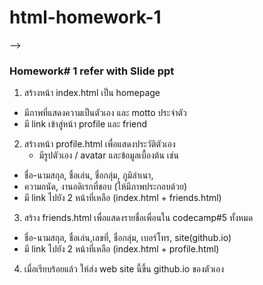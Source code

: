 # html-homework-1
<!-- 
### Homework1 : สร้างResume

<!-- กำหนดให้สร้าง website MyResume โดยต้องประกอบไปด้วย4 page ดังนี้

1. Home (index.html)
2. Education (education.html)
3. Work (work.html)
4. Contact (contact.html) --> -->

### Homework# 1 refer with Slide ppt

1. สร้างหน้า index.html เป็น homepage

- มีภาพที่แสดงความเป็นตัวเอง และ motto ประจำตัว
- มี link เข้าสู่หน้า profile และ friend

2. สร้างหน้า profile.html เพื่อแสดงประวัติตัวเอง
   - มีรูปตัวเอง / avatar และข้อมูลเบื้องต้น เช่น

- ชื่อ-นามสกุล,​ ชื่อเล่น, ชื่อกลุ่ม,​ ภูมิลำเนา,
- ความถนัด, งานอดิเรกที่ชอบ (ให้มีภาพประกอบด้วย)
- มี link ไปยัง 2 หน้าที่เหลือ (index.html + friends.html)

3. สร้าง friends.html เพื่อแสดงรายชื่อเพื่อนใน codecamp#5 ทั้งหมด

- ชื่อ-นามสกุล,​ ชื่อเล่น,เลขที่, ชื่อกลุ่ม,​ เบอร์โทร, site(github.io)
- มี link ไปยัง 2 หน้าที่เหลือ (index.html + profile.html)

4. เมื่อเรียบร้อยแล้ว ให้ส่ง web site นี้ขึ้น github.io ของตัวเอง
